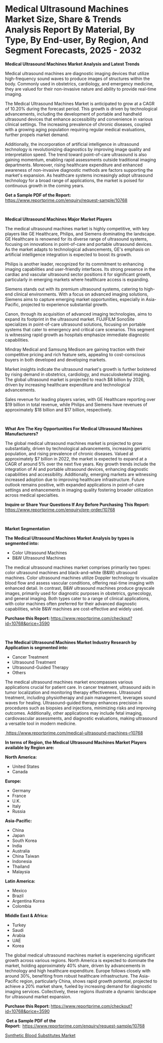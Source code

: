 <p><h1>Medical Ultrasound Machines Market Size, Share & Trends Analysis Report By Material, By Type, By End-user, By Region, And Segment Forecasts, 2025 - 2032</h1></p><p><strong>Medical Ultrasound Machines Market Analysis and Latest Trends</strong></p>
<p><p>Medical ultrasound machines are diagnostic imaging devices that utilize high-frequency sound waves to produce images of structures within the body. Commonly used in obstetrics, cardiology, and emergency medicine, they are valued for their non-invasive nature and ability to provide real-time imaging.</p><p>The Medical Ultrasound Machines Market is anticipated to grow at a CAGR of 10.20% during the forecast period. This growth is driven by technological advancements, including the development of portable and handheld ultrasound devices that enhance accessibility and convenience in various clinical settings. The increasing prevalence of chronic diseases, coupled with a growing aging population requiring regular medical evaluations, further propels market demand. </p><p>Additionally, the incorporation of artificial intelligence in ultrasound technology is revolutionizing diagnostics by improving image quality and interpretation speed. The trend toward point-of-care ultrasound is also gaining momentum, enabling rapid assessments outside traditional imaging departments. Moreover, rising healthcare expenditure and enhanced awareness of non-invasive diagnostic methods are factors supporting the market's expansion. As healthcare systems increasingly adopt ultrasound technology for a broad range of applications, the market is poised for continuous growth in the coming years.</p></p>
<p><strong>Get a Sample PDF of the Report:&nbsp;</strong> <a href="https://www.reportprime.com/enquiry/request-sample/10768?utm_campaign=3228&utm_medium=2&utm_source=Github&utm_content=ia&utm_term=20032025&utm_id=medical-ultrasound-machines">https://www.reportprime.com/enquiry/request-sample/10768</a></p>
<p>&nbsp;</p>
<p><strong>Medical Ultrasound Machines Major Market Players</strong></p>
<p><p>The medical ultrasound machines market is highly competitive, with key players like GE Healthcare, Philips, and Siemens dominating the landscape. GE Healthcare is renowned for its diverse range of ultrasound systems, focusing on innovations in point-of-care and portable ultrasound devices. As the market adapts to technological advancements, GE's emphasis on artificial intelligence integration is expected to boost its growth.</p><p>Philips is another leader, recognized for its commitment to enhancing imaging capabilities and user-friendly interfaces. Its strong presence in the cardiac and vascular ultrasound sector positions it for significant growth, particularly in emerging markets where healthcare access is expanding.</p><p>Siemens stands out with its premium ultrasound systems, catering to high-end clinical environments. With a focus on advanced imaging solutions, Siemens aims to capture emerging market opportunities, especially in Asia-Pacific, projected to experience substantial growth.</p><p>Canon, through its acquisition of advanced imaging technologies, aims to expand its footprint in the ultrasound market. FUJIFILM SonoSite specializes in point-of-care ultrasound solutions, focusing on portable systems that cater to emergency and critical care scenarios. This segment is witnessing rapid growth as hospitals emphasize immediate diagnostic capabilities.</p><p>Mindray Medical and Samsung Medison are gaining traction with their competitive pricing and rich feature sets, appealing to cost-conscious buyers in both developed and developing markets.</p><p>Market insights indicate the ultrasound market's growth is further bolstered by rising demand in obstetrics, cardiology, and musculoskeletal imaging. The global ultrasound market is projected to reach $8 billion by 2026, driven by increasing healthcare expenditure and technological advancements.</p><p>Sales revenue for leading players varies, with GE Healthcare reporting over $19 billion in total revenue, while Philips and Siemens have revenues of approximately $18 billion and $17 billion, respectively.</p></p>
<p>&nbsp;</p>
<p><strong>What Are The Key Opportunities For Medical Ultrasound Machines Manufacturers?</strong></p>
<p><p>The global medical ultrasound machines market is projected to grow substantially, driven by technological advancements, increasing geriatric population, and rising prevalence of chronic diseases. Valued at approximately $7 billion in 2022, the market is expected to expand at a CAGR of around 5% over the next five years. Key growth trends include the integration of AI and portable ultrasound devices, enhancing diagnostic capabilities and accessibility. Additionally, emerging markets are witnessing increased adoption due to improving healthcare infrastructure. Future outlook remains positive, with expanded applications in point-of-care settings and enhancements in imaging quality fostering broader utilization across medical specialties.</p></p>
<p><strong>Inquire or Share Your Questions If Any Before Purchasing This Report:</strong> <a href="https://www.reportprime.com/enquiry/pre-order/10768?utm_campaign=3228&utm_medium=2&utm_source=Github&utm_content=ia&utm_term=20032025&utm_id=medical-ultrasound-machines">https://www.reportprime.com/enquiry/pre-order/10768</a></p>
<p>&nbsp;</p>
<p><strong>Market Segmentation</strong></p>
<p><strong>The Medical Ultrasound Machines Market Analysis by types is segmented into:</strong></p>
<p><ul><li>Color Ultrasound Machines</li><li>B&W Ultrasound Machines</li></ul></p>
<p><p>The medical ultrasound machines market comprises primarily two types: color ultrasound machines and black-and-white (B&W) ultrasound machines. Color ultrasound machines utilize Doppler technology to visualize blood flow and assess vascular conditions, offering real-time imaging with enhanced detail. In contrast, B&W ultrasound machines produce grayscale images, primarily used for diagnostic purposes in obstetrics, gynecology, and general imaging. Both types cater to a range of clinical applications, with color machines often preferred for their advanced diagnostic capabilities, while B&W machines are cost-effective and widely used.</p></p>
<p><strong>Purchase this Report:&nbsp;</strong><a href="https://www.reportprime.com/checkout?id=10768&price=3590&utm_campaign=3228&utm_medium=2&utm_source=Github&utm_content=ia&utm_term=20032025&utm_id=medical-ultrasound-machines">https://www.reportprime.com/checkout?id=10768&price=3590</a></p>
<p>&nbsp;</p>
<p><strong>The Medical Ultrasound Machines Market Industry Research by Application is segmented into:</strong></p>
<p><ul><li>Cancer Treatment</li><li>Ultrasound Treatment</li><li>Ultrasound-Guided Therapy</li><li>Others</li></ul></p>
<p><p>The medical ultrasound machines market encompasses various applications crucial for patient care. In cancer treatment, ultrasound aids in tumor localization and monitoring therapy effectiveness. Ultrasound treatment, including physiotherapy and pain management, leverages sound waves for healing. Ultrasound-guided therapy enhances precision in procedures such as biopsies and injections, minimizing risks and improving outcomes. Additionally, other applications may include fetal imaging, cardiovascular assessments, and diagnostic evaluations, making ultrasound a versatile tool in modern medicine.</p></p>
<p><a href="https://www.reportprime.com/medical-ultrasound-machines-r10768?utm_campaign=3228&utm_medium=2&utm_source=Github&utm_content=ia&utm_term=20032025&utm_id=medical-ultrasound-machines">&nbsp;https://www.reportprime.com/medical-ultrasound-machines-r10768</a></p>
<p><strong>In terms of Region, the Medical Ultrasound Machines Market Players available by Region are:</strong></p>
<p>
    <p> <strong> North America: </strong>
        <ul>
            <li>United States</li>
            <li>Canada</li>
        </ul>
        </p> 
    <p> <strong> Europe: </strong>
        <ul>
            <li>Germany</li>
            <li>France</li>
            <li>U.K.</li>
            <li>Italy</li>
            <li>Russia</li>
        </ul>
        </p> 
    <p> <strong> Asia-Pacific: </strong>
        <ul>
            <li>China</li>
            <li>Japan</li>
            <li>South Korea</li>
            <li>India</li>
            <li>Australia</li>
            <li>China Taiwan</li>
            <li>Indonesia</li>
            <li>Thailand</li>
            <li>Malaysia</li>
        </ul>
        </p> 
    <p> <strong> Latin America: </strong>
        <ul>
            <li>Mexico</li>
            <li>Brazil</li>
            <li>Argentina Korea</li>
            <li>Colombia</li>
        </ul>
        </p> 
    <p> <strong> Middle East & Africa: </strong>
        <ul>
            <li>Turkey</li>
            <li>Saudi</li>
            <li>Arabia</li>
            <li>UAE</li>
            <li>Korea</li>
        </ul>
    </p>
    </p>
<p><p>The global medical ultrasound machines market is experiencing significant growth across various regions. North America is expected to dominate the market, holding approximately 40% share, driven by advancements in technology and high healthcare expenditure. Europe follows closely with around 30%, benefiting from robust healthcare infrastructure. The Asia-Pacific region, particularly China, shows rapid growth potential, projected to achieve a 20% market share, fueled by increasing demand for diagnostic imaging services. Collectively, these regions illustrate a dynamic landscape for ultrasound market expansion.</p></p>
<p><strong>Purchase this Report: </strong><a href="https://www.reportprime.com/checkout?id=10768&price=3590&utm_campaign=3228&utm_medium=2&utm_source=Github&utm_content=ia&utm_term=20032025&utm_id=medical-ultrasound-machines">https://www.reportprime.com/checkout?id=10768&price=3590</a></p>
<p>&nbsp;<strong>Get a Sample PDF of the Report:&nbsp;&nbsp;</strong><a href="https://www.reportprime.com/enquiry/request-sample/10768?utm_campaign=3228&utm_medium=2&utm_source=Github&utm_content=ia&utm_term=20032025&utm_id=medical-ultrasound-machines">https://www.reportprime.com/enquiry/request-sample/10768</a></p>
<p><strong></strong></p>
<p><p><a href="https://github.com/kaqiewan/Market-Research-Report-List-1/blob/main/synthetic-blood-substitutes-market.md?utm_campaign=3228&utm_medium=2&utm_source=Github&utm_content=ia&utm_term=20032025&utm_id=medical-ultrasound-machines">Synthetic Blood Substitutes Market</a></p></p>